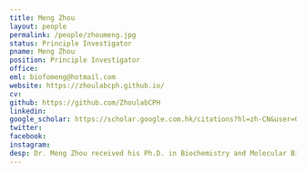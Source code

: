 ```yaml
---
title: Meng Zhou
layout: people
permalink: /people/zhoumeng.jpg
status: Principle Investigator
pname: Meng Zhou
position: Principle Investigator
office: 
eml: biofomeng@hotmail.com
website: https://zhoulabcph.github.io/
cv: 
github: https://github.com/ZhoulabCPH
linkedin:
google_scholar: https://scholar.google.com.hk/citations?hl=zh-CN&user=O5RxsC8AAAAJ
twitter: 
facebook: 
instagram:
desp: Dr. Meng Zhou received his Ph.D. in Biochemistry and Molecular Biology from Jilin University, China. He has been dedicated to the field of bioinformatics and medical big data since 2004. Currently, he is a full professor at the School of Biomedical Engineering, National Clinical Research Center for Ocular Diseases, State Key Laboratory of Ophthalmology, Optometry and Visual Science, Eye Hospital, Wenzhou Medical University, China. His research primarily focuses on utilizing machine learning, statistical and other computational methods on multimodal data to address challenges in precision medicine for better disease detection, better treatment selection and monitoring, and better decision support for medicine practice and public health. He has published over 80 peer-reviewed papers which have been cited over 4300 times with an H-index of 34 as indicated in Google Scholar (update in 2023/08).
---
```


